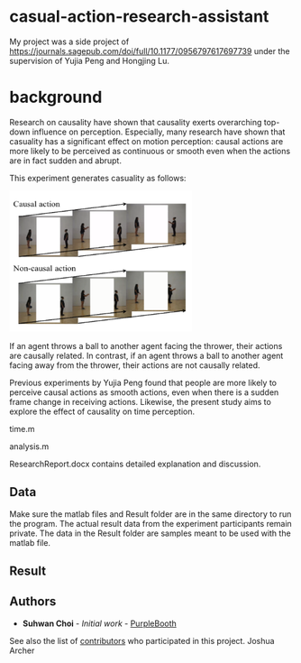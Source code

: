 # casual-action-research-assistant

My project was a side project of https://journals.sagepub.com/doi/full/10.1177/0956797617697739 under the supervision of Yujia Peng and Hongjing Lu. 

# background

Research on causality have shown that causality exerts overarching top-down influence on perception. Especially, many research have shown that casuality has a significant effect on motion perception: causal actions are more likely to be perceived as continuous or smooth even when the actions are in fact sudden and abrupt. 

This experiment generates casuality as follows:

<img src="Picture1.png" width="324" height="250">

If an agent throws a ball to another agent facing the thrower, their actions are causally related. In contrast, if an agent throws a ball to another agent facing away from the thrower, their actions are not causally related. 

Previous experiments by Yujia Peng found that people are more likely to perceive causal actions as smooth actions, even when there is a sudden frame change in receiving actions. Likewise, the present study aims to explore the effect of causality on time perception.

time.m 


analysis.m 

ResearchReport.docx contains detailed explanation and discussion.

## Data

Make sure the matlab files and Result folder are in the same directory to run the program.
The actual result data from the experiment participants remain private. The data in the Result folder are samples meant to be used with the matlab file. 

## Result



## Authors

* **Suhwan Choi** - *Initial work* - [PurpleBooth](https://github.com/PurpleBooth)

See also the list of [contributors](https://github.com/your/project/contributors) who participated in this project.
Joshua Archer
